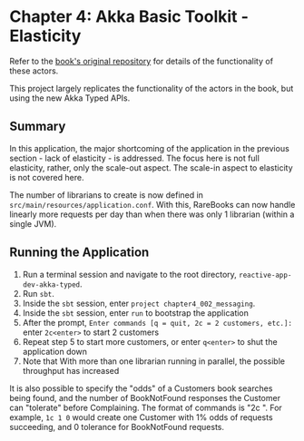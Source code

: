 # Chapter 4: Akka Basic Toolkit - Elasticity

Refer to the [book's original repository](https://github.com/ironfish/reactive-application-development-scala/tree/master/chapter4_002_elasticity) for details of the functionality of these actors.

This project largely replicates the functionality of the actors in the book, but using the new Akka Typed APIs.

## Summary

In this application, the major shortcoming of the application in the previous section - lack of elasticity - is addressed. The focus here is not full elasticity, rather, only the scale-out aspect. The scale-in aspect to elasticity is not covered here.

The number of librarians to create is now defined in `src/main/resources/application.conf`. With this, RareBooks can now handle linearly more requests per day than when there was only 1 librarian (within a single JVM).

## Running the Application

1. Run a terminal session and navigate to the root directory, `reactive-app-dev-akka-typed`.
2. Run `sbt`.
3. Inside the `sbt` session, enter `project chapter4_002_messaging`.
4. Inside the `sbt` session, enter `run` to bootstrap the application
5. After the prompt, `Enter commands [q = quit, 2c = 2 customers, etc.]:` enter `2c<enter>` to start 2 customers
6. Repeat step 5 to start more customers, or enter `q<enter>` to shut the application down
7. Note that With more than one librarian running in parallel, the possible throughput has increased

It is also possible to specify the "odds" of a Customers book searches being found, and the number of BookNotFound responses the Customer can "tolerate" before Complaining. The format of commands is "2c <odds> <tolerance>".
For example, `1c 1 0` would create one Customer with 1% odds of requests succeeding, and 0 tolerance for BookNotFound requests.
